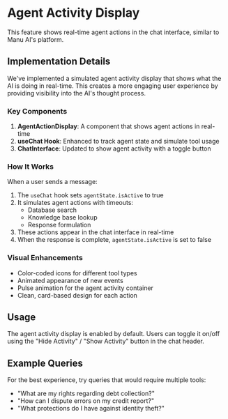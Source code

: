 # Agent Activity Display

This feature shows real-time agent actions in the chat interface, similar to Manu AI's platform.

## Implementation Details

We've implemented a simulated agent activity display that shows what the AI is doing in real-time. This creates a more engaging user experience by providing visibility into the AI's thought process.

### Key Components

1. **AgentActionDisplay**: A component that shows agent actions in real-time
2. **useChat Hook**: Enhanced to track agent state and simulate tool usage
3. **ChatInterface**: Updated to show agent activity with a toggle button

### How It Works

When a user sends a message:

1. The `useChat` hook sets `agentState.isActive` to true
2. It simulates agent actions with timeouts:
   - Database search
   - Knowledge base lookup
   - Response formulation
3. These actions appear in the chat interface in real-time
4. When the response is complete, `agentState.isActive` is set to false

### Visual Enhancements

- Color-coded icons for different tool types
- Animated appearance of new events
- Pulse animation for the agent activity container
- Clean, card-based design for each action

## Usage

The agent activity display is enabled by default. Users can toggle it on/off using the "Hide Activity" / "Show Activity" button in the chat header.

## Example Queries

For the best experience, try queries that would require multiple tools:

- "What are my rights regarding debt collection?"
- "How can I dispute errors on my credit report?"
- "What protections do I have against identity theft?"